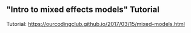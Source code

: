 ## "Intro to mixed effects models" Tutorial

Tutorial: https://ourcodingclub.github.io/2017/03/15/mixed-models.html
